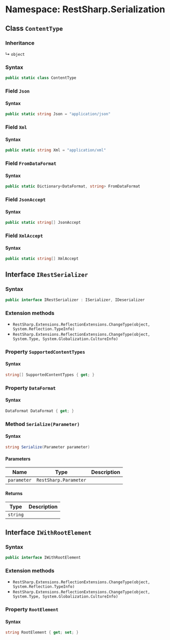 # Namespace: RestSharp.Serialization
## Class `ContentType`

### Inheritance
↳ `object`
### Syntax
```csharp
public static class ContentType
```

### Field `Json`

#### Syntax
```csharp
public static string Json = "application/json"
```


### Field `Xml`

#### Syntax
```csharp
public static string Xml = "application/xml"
```


### Field `FromDataFormat`

#### Syntax
```csharp
public static Dictionary<DataFormat, string> FromDataFormat
```


### Field `JsonAccept`

#### Syntax
```csharp
public static string[] JsonAccept
```


### Field `XmlAccept`

#### Syntax
```csharp
public static string[] XmlAccept
```


## Interface `IRestSerializer`

### Syntax
```csharp
public interface IRestSerializer : ISerializer, IDeserializer
```

### Extension methods
-  `RestSharp.Extensions.ReflectionExtensions.ChangeType(object, System.Reflection.TypeInfo)`
-  `RestSharp.Extensions.ReflectionExtensions.ChangeType(object, System.Type, System.Globalization.CultureInfo)`
### Property `SupportedContentTypes`

#### Syntax
```csharp
string[] SupportedContentTypes { get; }
```


### Property `DataFormat`

#### Syntax
```csharp
DataFormat DataFormat { get; }
```


### Method `Serialize(Parameter)`

#### Syntax
```csharp
string Serialize(Parameter parameter)
```
#### Parameters
Name | Type | Description
--- | --- | ---
`parameter` | `RestSharp.Parameter` | 

#### Returns
Type | Description
--- | ---
`string` | 



## Interface `IWithRootElement`

### Syntax
```csharp
public interface IWithRootElement
```

### Extension methods
-  `RestSharp.Extensions.ReflectionExtensions.ChangeType(object, System.Reflection.TypeInfo)`
-  `RestSharp.Extensions.ReflectionExtensions.ChangeType(object, System.Type, System.Globalization.CultureInfo)`
### Property `RootElement`

#### Syntax
```csharp
string RootElement { get; set; }
```

